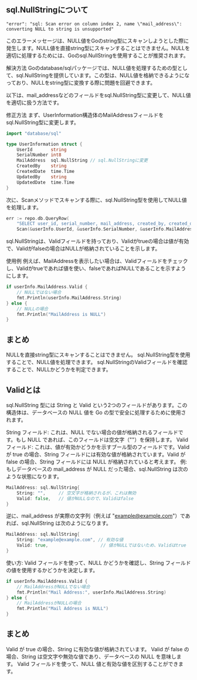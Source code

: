 ## sql.NullStringについて

```
"error": "sql: Scan error on column index 2, name \"mail_address\": converting NULL to string is unsupported"
```

このエラーメッセージは、NULL値をGoのstring型にスキャンしようとした際に発生します。NULL値を直接string型にスキャンすることはできません。NULLを適切に処理するためには、Goのsql.NullStringを使用することが推奨されます。

解決方法
Goのdatabase/sqlパッケージでは、NULL値を処理するための型として、sql.NullStringを提供しています。この型は、NULL値を格納できるようになっており、NULLをstring型に変換する際に問題を回避できます。

以下は、mail_addressなどのフィールドをsql.NullString型に変更して、NULL値を適切に扱う方法です。

修正方法
まず、UserInformation構造体のMailAddressフィールドをsql.NullString型に変更します。

```go
import "database/sql"

type UserInformation struct {
    UserId       string
    SerialNumber int8
    MailAddress  sql.NullString // sql.NullStringに変更
    CreatedBy    string
    CreatedDate  time.Time
    UpdatedBy    string
    UpdatedDate  time.Time
}
```

次に、Scanメソッドでスキャンする際に、sql.NullString型を使用してNULL値を処理します。

```go
err := repo.db.QueryRow(
    "SELECT user_id, serial_number, mail_address, created_by, created_date, updated_by, updated_date FROM user_information WHERE user_id = $1", userId).
    Scan(&userInfo.UserId, &userInfo.SerialNumber, &userInfo.MailAddress, &userInfo.CreatedBy, &userInfo.CreatedDate, &userInfo.UpdatedBy, &userInfo.UpdatedDate)
```
sql.NullStringは、Validフィールドを持っており、Validがtrueの場合は値が有効で、Validがfalseの場合はNULLが格納されていることを示します。


使用例
例えば、MailAddressを表示したい場合は、Validフィールドをチェックし、Validがtrueであれば値を使い、falseであればNULLであることを示すようにします。

```go
if userInfo.MailAddress.Valid {
    // NULLではない場合
    fmt.Println(userInfo.MailAddress.String)
} else {
    // NULLの場合
    fmt.Println("MailAddress is NULL")
}
```

## まとめ

NULLを直接string型にスキャンすることはできません。
sql.NullString型を使用することで、NULL値を処理できます。
sql.NullStringのValidフィールドを確認することで、NULLかどうかを判定できます。


## Validとは

sql.NullString 型には String と Valid という2つのフィールドがあります。この構造体は、データベースの NULL 値を Go の型で安全に処理するために使用されます。

String フィールド: これは、NULL でない場合の値が格納されるフィールドです。もし NULL であれば、このフィールドは空文字（""）を保持します。
Valid フィールド: これは、値が有効かどうかを示すブール型のフィールドです。Valid が true の場合、String フィールドには有効な値が格納されています。Valid が false の場合、String フィールドには NULL が格納されていると考えます。
例:
もしデータベースの mail_address が NULL だった場合、sql.NullString は次のような状態になります。

```go
MailAddress: sql.NullString{
    String: "",     // 空文字が格納されるが、これは無効
    Valid: false,   // 値がNULLなので、Validはfalse
}
```

逆に、mail_address が実際の文字列（例えば "example@example.com"）であれば、sql.NullString は次のようになります。

```go
MailAddress: sql.NullString{
    String: "example@example.com", // 有効な値
    Valid: true,                    // 値がNULLではないため、Validはtrue
}
```

使い方:
Valid フィールドを使って、NULL かどうかを確認し、String フィールドの値を使用するかどうかを決定します。

```go
if userInfo.MailAddress.Valid {
    // MailAddressがNULLでない場合
    fmt.Println("Mail Address:", userInfo.MailAddress.String)
} else {
    // MailAddressがNULLの場合
    fmt.Println("Mail Address is NULL")
}
```

## まとめ
Valid が true の場合、String に有効な値が格納されています。
Valid が false の場合、String は空文字や無効な値であり、データベースの NULL を意味します。
Valid フィールドを使って、NULL 値と有効な値を区別することができます。
